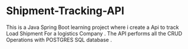 # Shipment-Tracking-API
This is a Java Spring Boot learning project where i create a Api to track Load Shipment For a logistics Company . The API performs all the CRUD Operations with POSTGRES SQL database .
